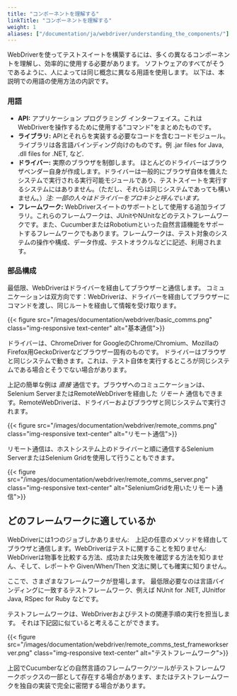 ```yaml
---
title: "コンポーネントを理解する"
linkTitle: "コンポーネントを理解する"
weight: 1
aliases: ["/documentation/ja/webdriver/understanding_the_components/"]
---
```


WebDriverを使ってテストスイートを構築するには、多くの異なるコンポーネントを理解し、効率的に使用する必要があります。
ソフトウェアのすべてがそうであるように、人によっては同じ概念に異なる用語を使用します。
以下は、本説明での用語の使用方法の内訳です。

### 用語

* **API:** アプリケーション プログラミング インターフェイス。これはWebDriverを操作するために使用する"コマンド"をまとめたものです。
* **ライブラリ:** APIとそれらを実装する必要なコードを含むコードモジュール。
ライブラリは各言語バインディング向けのものです。例 .jar
files for Java, .dll files for .NET, など.
* **ドライバー:** 実際のブラウザを制御します。
ほとんどのドライバーはブラウザベンダー自身が作成します。ドライバーは一般的にブラウザ自体を備えたシステムで実行される実行可能モジュールであり、テストスイートを実行するシステムにはありません。（ただし、それらは同じシステムであっても構いません。）_注: 一部の人々はドライバーをプロキシと呼んでいます。_
* **フレームワーク:** WebDriverスイートのサポートとして使用する追加ライブラリ。これらのフレームワークは、JUnitやNUnitなどのテストフレームワークです。また、CucumberまたはRobotiumといった自然言語機能をサポートするフレームワークでもあります。フレームワークは、テスト対象のシステムの操作や構成、データ作成、テストオラクルなどに記述、利用されます。

### 部品構成
最低限、WebDriverはドライバーを経由してブラウザーと通信します。
コミュニケーションは双方向です：WebDriverは、ドライバーを経由してブラウザーにコマンドを渡し、同じルートを経由して情報を受け取ります。

{{< figure src="/images/documentation/webdriver/basic_comms.png" class="img-responsive text-center" alt="基本通信">}}

ドライバーは、ChromeDriver for GoogleのChrome/Chromium、MozillaのFirefox用GeckoDriverなどブラウザー固有のものです。
ドライバーはブラウザと同じシステムで動きます。これは、テスト自体を実行するところが同じシステムである場合とそうでない場合があります。

上記の簡単な例は _直接_ 通信です。ブラウザへのコミュニケーションは、Selenium ServerまたはRemoteWebDriverを経由した _リモート_ 通信もできます。RemoteWebDriverは、ドライバーおよびブラウザと同じシステムで実行されます。

{{< figure src="/images/documentation/webdriver/remote_comms.png" class="img-responsive text-center" alt="リモート通信">}}

リモート通信は、ホストシステム上のドライバーと順に通信するSelenium ServerまたはSelenium Gridを使用して行うこともできます。

{{< figure src="/images/documentation/webdriver/remote_comms_server.png" class="img-responsive text-center" alt="SeleniumGridを用いたリモート通信">}}

## どのフレームワークに適しているか

WebDriverには1つのジョブしかありません:　上記の任意のメソッドを経由してブラウザと通信します。WebDriverはテストに関することを知りません:　WebDriverは物事を比較する方法、成功または失敗を確認する方法を知りません、そして、レポートや Given/When/Then 文法に関しても確実に知りません。

ここで、さまざまなフレームワークが登場します。
最低限必要なのは言語バインディングに一致するテストフレームワーク、例えば NUnit for .NET, JUnitfor Java, RSpec for Ruby などです。

テストフレームワークは、WebDriverおよびテストの関連手順の実行を担当します。
それは下記図に似ていると考えることができます。

{{< figure src="/images/documentation/webdriver/remote_comms_test_frameworkserver.png" class="img-responsive text-center" alt="テストフレームワーク">}}

上図でCucumberなどの自然言語のフレームワーク/ツールがテストフレームワークボックスの一部として存在する場合があります、またはテストフレームワークを独自の実装で完全に密閉する場合があります。
